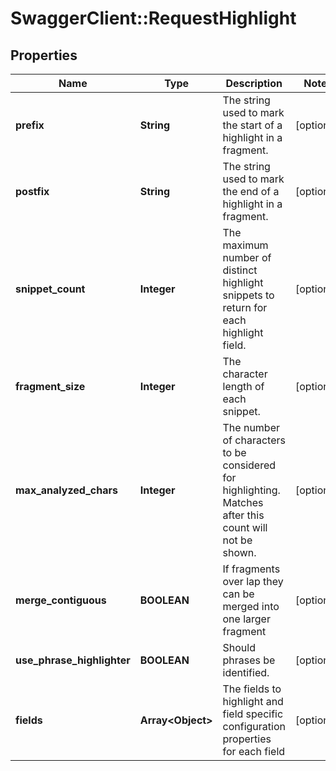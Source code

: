 # SwaggerClient::RequestHighlight

## Properties
Name | Type | Description | Notes
------------ | ------------- | ------------- | -------------
**prefix** | **String** | The string used to mark the start of a highlight in a fragment. | [optional] 
**postfix** | **String** | The string used to mark the end of a highlight in a fragment. | [optional] 
**snippet_count** | **Integer** | The maximum number of distinct highlight snippets to return for each highlight field. | [optional] 
**fragment_size** | **Integer** | The character length of each snippet. | [optional] 
**max_analyzed_chars** | **Integer** | The number of characters to be considered for highlighting. Matches after this count will not be shown. | [optional] 
**merge_contiguous** | **BOOLEAN** | If fragments over lap they can be  merged into one larger fragment | [optional] 
**use_phrase_highlighter** | **BOOLEAN** | Should phrases be identified. | [optional] 
**fields** | **Array&lt;Object&gt;** | The fields to highlight and field specific configuration properties for each field | [optional] 


